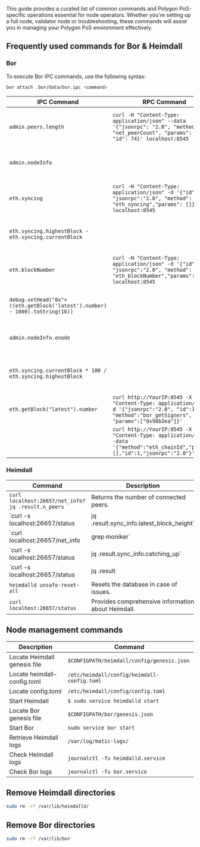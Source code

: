 This guide provides a curated list of common commands and Polygon PoS-specific operations essential for node operators. Whether you're setting up a full node, validator node or troubleshooting, these commands will assist you in managing your Polygon PoS environment effectively.

## Frequently used commands for Bor & Heimdall

### Bor

To execute Bor IPC commands, use the following syntax:

```bash
bor attach .bor/data/bor.ipc <command>
```

| IPC Command                                                                 | RPC Command                                                                                                                                            | Description                                                      |
| --------------------------------------------------------------------------- | ------------------------------------------------------------------------------------------------------------------------------------------------------ | ---------------------------------------------------------------- |
| `admin.peers.length`                                                        | `curl -H "Content-Type: application/json" --data '{"jsonrpc": "2.0", "method": "net_peerCount", "params": [], "id": 74}' localhost:8545`               | Retrieves the number of peers connected to the node.             |
| `admin.nodeInfo`                                                            |                                                                                                                                                        | Provides detailed information about the node.                    |
| `eth.syncing`                                                               | `curl -H "Content-Type: application/json" -d '{"id":1, "jsonrpc":"2.0", "method": "eth_syncing","params": []}' localhost:8545`                         | Indicates whether the node is syncing (`true`) or not (`false`). |
| `eth.syncing.highestBlock - eth.syncing.currentBlock`                       |                                                                                                                                                        | Compares the current block of your node to the highest block.    |
| `eth.blockNumber`                                                           | `curl -H "Content-Type: application/json" -d '{"id":1, "jsonrpc":"2.0", "method": "eth_blockNumber","params": []}' localhost:8545`                     | Returns the latest block number processed by the node.           |
| `debug.setHead("0x"+((eth.getBlock('latest').number) - 1000).toString(16))` |                                                                                                                                                        | Rewinds the blockchain to 1000 blocks prior.                     |
| `admin.nodeInfo.enode`                                                      |                                                                                                                                                        | Retrieves the public enode URL of the node.                      |
| `eth.syncing.currentBlock * 100 / eth.syncing.highestBlock`                 |                                                                                                                                                        | Calculates the remaining percentage for block synchronization.   |
| `eth.getBlock("latest").number`                                             | `curl http://YourIP:8545 -X POST -H "Content-Type: application/json" -d '{"jsonrpc":"2.0", "id":1, "method":"bor_getSigners", "params":["0x98b3ea"]}'` | Queries the height of the latest Bor block.                      |
|                                                                             | `curl http://YourIP:8545 -X POST -H "Content-Type: application/json" --data '{"method":"eth_chainId","params":[],"id":1,"jsonrpc":"2.0"}'`             | Retrieves the `chainID`.                                         |

### Heimdall

| Command                                                                      | Description                                        |
| ---------------------------------------------------------------------------- | -------------------------------------------------- |
| `curl localhost:26657/net_info?jq .result.n_peers`                           | Returns the number of connected peers.             |
| `curl -s localhost:26657/status | jq .result.sync_info.latest_block_height` | Retrieves Heimdall's current block height.         |
| `curl localhost:26657/net_info | grep moniker`                              | Queries the node using its moniker.                |
| `curl -s localhost:26657/status | jq .result.sync_info.catching_up`        | Checks if Heimdall is in sync.                     |
| `curl -s localhost:26657/status | jq .result | jq .sync_info`              | Verifies Heimdall's sync status.                   |
| `heimdalld unsafe-reset-all`                                                 | Resets the database in case of issues.             |
| `curl localhost:26657/status`                                                | Provides comprehensive information about Heimdall. |

## Node management commands

| Description                  | Command                                     |
| ---------------------------- | ------------------------------------------- |
| Locate Heimdall genesis file | `$CONFIGPATH/heimdall/config/genesis.json`  |
| Locate heimdall-config.toml  | `/etc/heimdall/config/heimdall-config.toml` |
| Locate config.toml           | `/etc/heimdall/config/config.toml`          |
| Start Heimdall               | `$ sudo service heimdalld start`            |
| Locate Bor genesis file      | `$CONFIGPATH/bor/genesis.json`              |
| Start Bor                    | `sudo service bor start`                    |
| Retrieve Heimdall logs       | `/var/log/matic-logs/`                      |
| Check Heimdall logs          | `journalctl -fu heimdalld.service`          |
| Check Bor logs               | `journalctl -fu bor.service`                |

## Remove Heimdall directories

```bash
sudo rm -rf /var/lib/heimdalld/
```

## Remove Bor directories

```bash
sudo rm -rf /var/lib/bor
```
